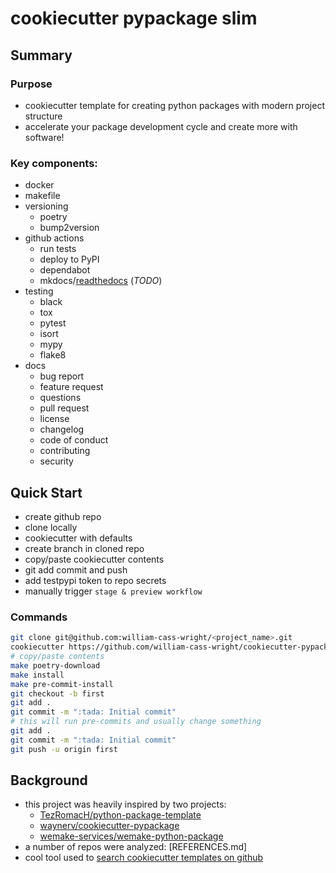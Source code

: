 # cookiecutter pypackage slim

## Summary
### Purpose
- cookiecutter template for creating python packages with modern project structure
- accelerate your package development cycle and create more with software!

### Key components:
- docker
- makefile
- versioning
	- poetry
	- bump2version
- github actions
	- run tests
	- deploy to PyPI
	- dependabot
	- mkdocs/[readthedocs] (*TODO*)
- testing
	- black
	- tox
	- pytest
	- isort
	- mypy
	- flake8
- docs
	- bug report
	- feature request
	- questions
	- pull request
	- license
	- changelog
	- code of conduct
	- contributing
	- security

[readthedocs]: https://github.com/readthedocs/readthedocs.org

## Quick Start
- create github repo
- clone locally
- cookiecutter with defaults
- create branch in cloned repo
- copy/paste cookiecutter contents
- git add commit and push
- add testpypi token to repo secrets
- manually trigger `stage & preview workflow`

### Commands
```bash
git clone git@github.com:william-cass-wright/<project_name>.git
cookiecutter https://github.com/william-cass-wright/cookiecutter-pypackage-slim.git _<project_name>
# copy/paste contents
make poetry-download
make install
make pre-commit-install
git checkout -b first
git add .
git commit -m ":tada: Initial commit"
# this will run pre-commits and usually change something
git add .
git commit -m ":tada: Initial commit"
git push -u origin first
```

## Background
- this project was heavily inspired by two projects:
	- [TezRomacH/python-package-template]
	- [waynerv/cookiecutter-pypackage]
	- [wemake-services/wemake-python-package]
- a number of repos were analyzed: [REFERENCES.md]
- cool tool used to [search cookiecutter templates on github]

[TezRomacH/python-package-template]: https://github.com/TezRomacH/python-package-template
[waynerv/cookiecutter-pypackage]: https://github.com/waynerv/cookiecutter-pypackage
[wemake-services/wemake-python-package]: https://github.com/wemake-services/wemake-python-package
[./REFERENCES.md]: ./references/REFERENCES.md
[search cookiecutter templates on github]:http://cookiecutter-templates.sebastianruml.name/